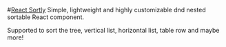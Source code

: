 #[React Sortly](https://lytc.github.io/react-sortly)
Simple, lightweight and highly customizable dnd nested sortable React component.

Supported to sort the tree, vertical list, horizontal list, table row and maybe more!